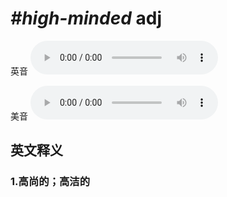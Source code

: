 # ***\#high-minded*** adj
英音
<audio src="./media/high-minded1_AAC.aac" controls="controls"></audio>

美音
<audio src="./media/high-minded2_AAC.aac" controls="controls"></audio>



  

英文释义
---
### 1.**高尚的；高洁的**  


